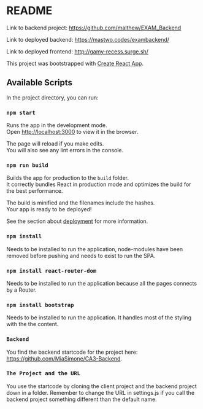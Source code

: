 # README
Link to backend project: https://github.com/malthew/EXAM_Backend

Link to deployed backend: https://mastwo.codes/exambackend/

Link to deployed frontend: http://gamy-recess.surge.sh/

This project was bootstrapped with [Create React App](https://github.com/facebook/create-react-app).

## Available Scripts

In the project directory, you can run:

### `npm start`

Runs the app in the development mode.\
Open [http://localhost:3000](http://localhost:3000) to view it in the browser.

The page will reload if you make edits.\
You will also see any lint errors in the console.


### `npm run build`

Builds the app for production to the `build` folder.\
It correctly bundles React in production mode and optimizes the build for the best performance.

The build is minified and the filenames include the hashes.\
Your app is ready to be deployed!

See the section about [deployment](https://facebook.github.io/create-react-app/docs/deployment) for more information.

### `npm install`

Needs to be installed to run the application, node-modules have been removed before pushing and needs to exist to run the SPA.

### `npm install react-router-dom`

Needs to be installed to run the application because all the pages connects by a Router.

### `npm install bootstrap`

Needs to be installed to run the application. It handles most of the styling with the the content.

### `Backend`

You find the backend startcode for the project here: https://github.com/MiaSimone/CA3-Backend.

### `The Project and the URL`

You use the startcode by cloning the client project and the backend project down in a folder.
Remember to change the URL in settings.js if you call the backend project something different than the default name.
